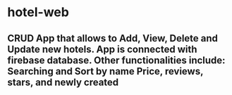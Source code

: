 # hotel-web

## CRUD App that allows to Add, View, Delete and Update new hotels. App is connected with firebase database. Other functionalities include: Searching and Sort by name Price, reviews, stars, and newly created
